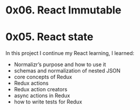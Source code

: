 # 0x06. React Immutable
# 0x05. React state
In this project I continue my React learning, I learned:

- Normalizr’s purpose and how to use it
- schemas and normalization of nested JSON
- core concepts of Redux
- Redux actions
- Redux action creators
- async actions in Redux
- how to write tests for Redux